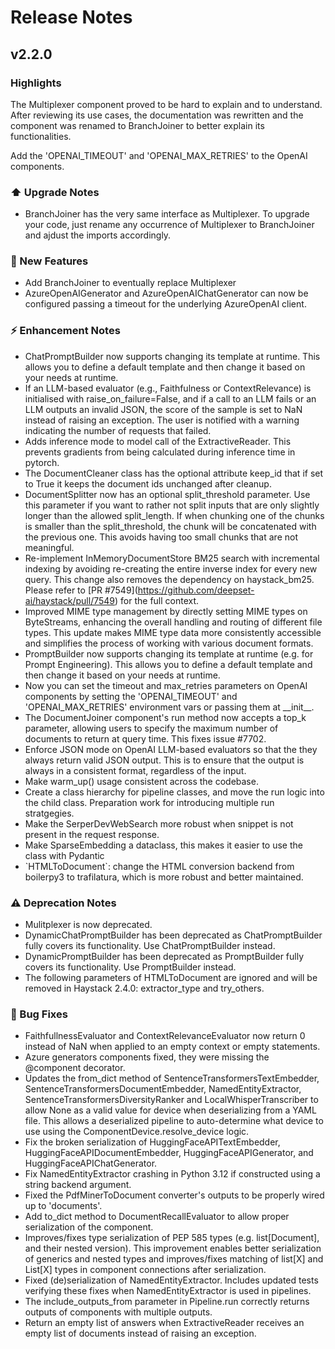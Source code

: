 # Release Notes

## v2.2.0

### Highlights

The <span class="title-ref">Multiplexer</span> component proved to be hard to explain and to understand. After reviewing its use cases, the documentation was rewritten and the component was renamed to <span class="title-ref">BranchJoiner</span> to better explain its functionalities.

Add the 'OPENAI_TIMEOUT' and 'OPENAI_MAX_RETRIES' to the OpenAI components.

### ⬆️ Upgrade Notes

-   <span class="title-ref">BranchJoiner</span> has the very same interface as <span class="title-ref">Multiplexer</span>. To upgrade your code, just rename any occurrence of <span class="title-ref">Multiplexer</span> to <span class="title-ref">BranchJoiner</span> and ajdust the imports accordingly.

### 🚀 New Features

-   Add <span class="title-ref">BranchJoiner</span> to eventually replace <span class="title-ref">Multiplexer</span>
-   <span class="title-ref">AzureOpenAIGenerator</span> and <span class="title-ref">AzureOpenAIChatGenerator</span> can now be configured passing a timeout for the underlying <span class="title-ref">AzureOpenAI</span> client.

### ⚡️ Enhancement Notes

-   <span class="title-ref">ChatPromptBuilder</span> now supports changing its template at runtime. This allows you to define a default template and then change it based on your needs at runtime.
-   If an LLM-based evaluator (e.g., <span class="title-ref">Faithfulness</span> or <span class="title-ref">ContextRelevance</span>) is initialised with <span class="title-ref">raise_on_failure=False</span>, and if a call to an LLM fails or an LLM outputs an invalid JSON, the score of the sample is set to <span class="title-ref">NaN</span> instead of raising an exception. The user is notified with a warning indicating the number of requests that failed.
-   Adds inference mode to model call of the ExtractiveReader. This prevents gradients from being calculated during inference time in pytorch.
-   The <span class="title-ref">DocumentCleaner</span> class has the optional attribute <span class="title-ref">keep_id</span> that if set to True it keeps the document ids unchanged after cleanup.
-   DocumentSplitter now has an optional split_threshold parameter. Use this parameter if you want to rather not split inputs that are only slightly longer than the allowed split_length. If when chunking one of the chunks is smaller than the split_threshold, the chunk will be concatenated with the previous one. This avoids having too small chunks that are not meaningful.
-   Re-implement <span class="title-ref">InMemoryDocumentStore</span> BM25 search with incremental indexing by avoiding re-creating the entire inverse index for every new query. This change also removes the dependency on <span class="title-ref">haystack_bm25</span>. Please refer to \[PR #7549\](<https://github.com/deepset-ai/haystack/pull/7549>) for the full context.
-   Improved MIME type management by directly setting MIME types on ByteStreams, enhancing the overall handling and routing of different file types. This update makes MIME type data more consistently accessible and simplifies the process of working with various document formats.
-   <span class="title-ref">PromptBuilder</span> now supports changing its template at runtime (e.g. for Prompt Engineering). This allows you to define a default template and then change it based on your needs at runtime.
-   Now you can set the timeout and max_retries parameters on OpenAI components by setting the 'OPENAI_TIMEOUT' and 'OPENAI_MAX_RETRIES' environment vars or passing them at \_\_init\_\_.
-   The <span class="title-ref">DocumentJoiner</span> component's <span class="title-ref">run</span> method now accepts a <span class="title-ref">top_k</span> parameter, allowing users to specify the maximum number of documents to return at query time. This fixes issue #7702.
-   Enforce JSON mode on OpenAI LLM-based evaluators so that the they always return valid JSON output. This is to ensure that the output is always in a consistent format, regardless of the input.
-   Make <span class="title-ref">warm_up()</span> usage consistent across the codebase.
-   Create a class hierarchy for pipeline classes, and move the run logic into the child class. Preparation work for introducing multiple run stratgegies.
-   Make the <span class="title-ref">SerperDevWebSearch</span> more robust when <span class="title-ref">snippet</span> is not present in the request response.
-   Make SparseEmbedding a dataclass, this makes it easier to use the class with Pydantic
-   \`HTMLToDocument\`: change the HTML conversion backend from <span class="title-ref">boilerpy3</span> to <span class="title-ref">trafilatura</span>, which is more robust and better maintained.

### ⚠️ Deprecation Notes

-   <span class="title-ref">Mulitplexer</span> is now deprecated.
-   <span class="title-ref">DynamicChatPromptBuilder</span> has been deprecated as <span class="title-ref">ChatPromptBuilder</span> fully covers its functionality. Use <span class="title-ref">ChatPromptBuilder</span> instead.
-   <span class="title-ref">DynamicPromptBuilder</span> has been deprecated as <span class="title-ref">PromptBuilder</span> fully covers its functionality. Use <span class="title-ref">PromptBuilder</span> instead.
-   The following parameters of <span class="title-ref">HTMLToDocument</span> are ignored and will be removed in Haystack 2.4.0: <span class="title-ref">extractor_type</span> and <span class="title-ref">try_others</span>.

### 🐛 Bug Fixes

-   <span class="title-ref">FaithfullnessEvaluator</span> and <span class="title-ref">ContextRelevanceEvaluator</span> now return <span class="title-ref">0</span> instead of <span class="title-ref">NaN</span> when applied to an empty context or empty statements.
-   Azure generators components fixed, they were missing the <span class="title-ref">@component</span> decorator.
-   Updates the from_dict method of SentenceTransformersTextEmbedder, SentenceTransformersDocumentEmbedder, NamedEntityExtractor, SentenceTransformersDiversityRanker and LocalWhisperTranscriber to allow None as a valid value for device when deserializing from a YAML file. This allows a deserialized pipeline to auto-determine what device to use using the ComponentDevice.resolve_device logic.
-   Fix the broken serialization of HuggingFaceAPITextEmbedder, HuggingFaceAPIDocumentEmbedder, HuggingFaceAPIGenerator, and HuggingFaceAPIChatGenerator.
-   Fix <span class="title-ref">NamedEntityExtractor</span> crashing in Python 3.12 if constructed using a string backend argument.
-   Fixed the PdfMinerToDocument converter's outputs to be properly wired up to 'documents'.
-   Add <span class="title-ref">to_dict</span> method to <span class="title-ref">DocumentRecallEvaluator</span> to allow proper serialization of the component.
-   Improves/fixes type serialization of PEP 585 types (e.g. list\[Document\], and their nested version). This improvement enables better serialization of generics and nested types and improves/fixes matching of list\[X\] and List\[X\] types in component connections after serialization.
-   Fixed (de)serialization of NamedEntityExtractor. Includes updated tests verifying these fixes when NamedEntityExtractor is used in pipelines.
-   The <span class="title-ref">include_outputs_from</span> parameter in <span class="title-ref">Pipeline.run</span> correctly returns outputs of components with multiple outputs.
-   Return an empty list of answers when <span class="title-ref">ExtractiveReader</span> receives an empty list of documents instead of raising an exception.
